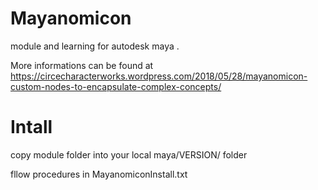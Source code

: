 # Mayanomicon

module and learning for autodesk maya .

More informations can be found at https://circecharacterworks.wordpress.com/2018/05/28/mayanomicon-custom-nodes-to-encapsulate-complex-concepts/

# Intall
copy module folder into your local maya/VERSION/ folder

fllow procedures in MayanomiconInstall.txt
